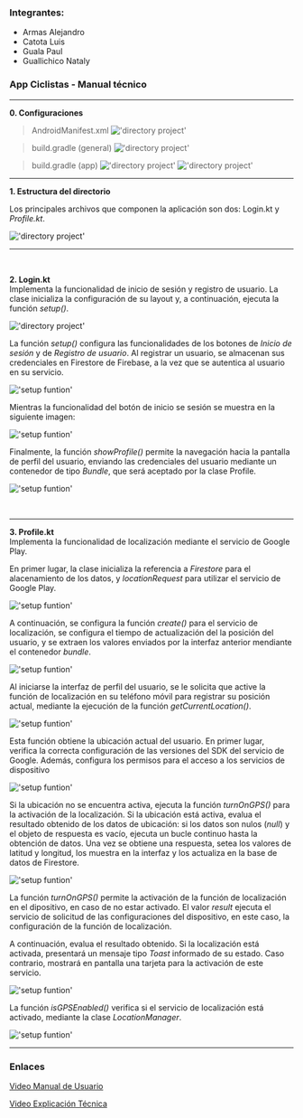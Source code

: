 ### Integrantes:
- Armas Alejandro
- Catota Luis
- Guala Paul
- Guallichico Nataly

### App Ciclistas - Manual técnico

<hr>

**0. Configuraciones**
> AndroidManifest.xml
!['directory project'](./public/images/12.JPG)

> build.gradle (general)
!['directory project'](./public/images/13.JPG)

> build.gradle (app)
!['directory project'](./public/images/14.JPG)
!['directory project'](./public/images/15.JPG)


<hr>

**1. Estructura del directorio**

Los principales archivos que componen la aplicación son dos: Login.kt y _Profile.kt_.

!['directory project'](./public/images/1.JPG)

<hr>
<br>  

**2. Login.kt**  
Implementa la funcionalidad de inicio de sesión y registro de usuario. La clase inicializa la configuración de su layout y, a continuación, ejecuta la función <em>setup()</em>.

!['directory project'](./public/images/5.JPG)

La función <em>setup()</em> configura las funcionalidades de los botones de _Inicio de sesión_ y de _Registro de usuario_. Al registrar un usuario, se almacenan sus credenciales en Firestore de Firebase, a la vez que se autentica al usuario en su servicio.

!['setup funtion'](./public/images/3.JPG)

Mientras la funcionalidad del botón de inicio se sesión se muestra en la siguiente imagen:

!['setup funtion'](./public/images/2.JPG)

Finalmente, la función <em>showProfile()</em> permite la navegación hacia la pantalla de perfil del usuario, enviando las credenciales del usuario mediante un contenedor de tipo _Bundle_, que será aceptado por la clase Profile.

!['setup funtion'](./public/images/4.JPG)

<br>

<hr>

**3. Profile.kt**  
Implementa la funcionalidad de localización mediante el servicio de Google Play.

En primer lugar, la clase inicializa la referencia a _Firestore_ para el alacenamiento de los datos, y _locationRequest_ para utilizar el servicio de Google Play.

!['setup funtion'](./public/images/6.JPG)

A continuación, se configura la función <em>create()</em> para el servicio de localización, se configura el tiempo de actualización del la posición del usuario, y se extraen los valores enviados por la interfaz anterior mendiante el contenedor _bundle_.

!['setup funtion'](./public/images/7.JPG)

Al iniciarse la interfaz de perfil del usuario, se le solicita que active la función de localización en su teléfono móvil para registrar su posición actual, mediante la ejecución de la función <em>getCurrentLocation()</em>.

!['setup funtion'](./public/images/8.JPG)

Esta función obtiene la ubicación actual del usuario. En primer lugar, verifica la correcta configuración de las versiones del SDK del servicio de Google. Además, configura los permisos para el acceso a los servicios de dispositivo

!['setup funtion'](./public/images/11.JPG)

Si la ubicación no se encuentra activa, ejecuta la función <em>turnOnGPS()</em> para la activación de la localización. Si la ubicación está activa, evalua el resultado obtenido de los datos de ubicación: si los datos son nulos (_null_) y el objeto de respuesta es vacío, ejecuta un bucle continuo hasta la obtención de datos. Una vez se obtiene una respuesta, setea los valores de latitud y longitud, los muestra en la interfaz y los actualiza en la base de datos de Firestore.

!['setup funtion'](./public/images/16.JPG)

La función <em>turnOnGPS()</em> permite la activación de la función de localización en el dipositivo, en caso de no estar activado. El valor _result_ ejecuta el servicio de solicitud de las configuraciones del dispositivo, en este caso, la configuración de la función de localización.

A continuación, evalua el resultado obtenido. Si la localización está activada, presentará un mensaje tipo _Toast_ informado de su estado. Caso contrario, mostrará en pantalla una tarjeta para la activación de este servicio.

!['setup funtion'](./public/images/9.JPG)

La función <em>isGPSEnabled()</em> verifica si el servicio de localización está activado, mediante la clase _LocationManager_.

!['setup funtion'](./public/images/10.JPG)


<hr>

### **Enlaces**

[Video Manual de Usuario](https://www.youtube.com/watch?v=xl8uGf5iNIQ)

[Video Explicación Técnica](https://youtu.be/TgirbT_Xez0)
